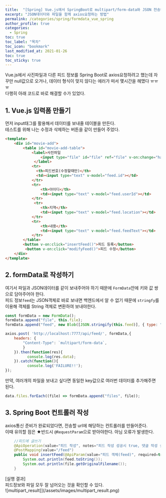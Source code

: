 ```yaml
---
title:  "[Spring] Vue.js에서 SpringBoot로 multipart/form-data와 JSON 전송하기"
excerpt: "JSON데이터와 파일을 함께 axios요청하는 방법"
permalink: /categories/spring/formdata_vue_spring
author_profile: true
categories:
  - Spring
toc: true
toc_label: "목차"
toc_icon: "bookmark"
last_modified_at: 2021-01-26
toc: true
toc_sticky: true
---
```

Vue.js에서 사진파일과 다른 피드 정보를 Spring Boot로 axios요청하려고 했는데 자꾸만 null값으로 오거나, 데이터 형식이 맞지 않다는 에러가 떠서 몇시간을 헤맸다 ㅠㅠㅠ     
다행히 아래 코드로 바로 해결할 수가 있었다.    

## 1. Vue.js 입력폼 만들기    
먼저 input태그를 활용해서 데이터를 보내줄 테이블을 만든다.     
테스트를 위해 나는 수정과 삭제하는 버튼을 같이 만들어 주었다.  
```html
<template>
    <div id="movie-add">
        <table id="movie-add-table">
            <label>사진파일
                <input type="file" id="file" ref="file" v-on:change="handleFileUpload()"/>
             </label>
            <tr>
              <th>피드번호(수정할때만)</th>
              <td><input type="text" v-model="feed.id"></td>
            </tr>
            <tr>
                <th>아이디</th>
                <td><input type="text" v-model="feed.userId"></td>
            </tr>
             <tr>
                <th>지역</th>
                <td><input type="text" v-model="feed.location"></td>
            </tr>
            <tr>
                <th>내용</th>
                <td><input type="text" v-model="feed.feedText"></td>
            </tr>
        </table>
        <button v-on:click="insertFeed()">피드 등록</button>
         <button v-on:click="modifyFeed()">피드 수정</button>
    </div>
</template>
```  

## 2. formData로 작성하기    
여기서 파일과 JSON데이터를 같이 보내주어야 하기 때문에 `FormData`안에 키와 값 쌍으로 담아주어야 한다.    
피드 정보`feed`는 JSON객체로 바로 보내면 백엔드에서 알 수 없기 때문에 `stringfy`를 이용해 객체를 String 객체로 변환하여 보내야한다.    

```javascript  
const formData = new FormData();
formData.append("file", this.file);
formData.append("feed", new Blob([JSON.stringify(this.feed)], { type: "application/json" }));

axios.post( 'http://localhost:7777/api/feed/', formData,{
    headers: {
        "Content-Type": `multipart/form-data`,
        }
    }).then(function(res){
          console.log(res.data);
    }).catch(function(){
          console.log('FAILURE!!');
});  
```  

만약, 여러개의 파일을 보내고 싶다면 동일한 key값으로 여러번 데이터를 추가해주면 된다.   
```javascript 
data.files.forEach((file) => formData.append("files", file)); 
```    

## 3. Spring Boot 컨트롤러 작성   
axios통신 준비가 완료되었다면, 전송할 url에 해당하는 컨트롤러를 만들어준다.   
이때 유의할 점은 ★반드시 `@RequestParam`으로 받아야한다. 아님 오류가 발생한다.   

```java  
	//피드에 글쓰기
	@ApiOperation(value="피드 작성", notes="피드 작성 성공시 true, 댓글 작성 실패시 false 반환", response = Boolean.class)
	@PostMapping(value="/feed")
	public void insertFeed(@ApiParam(value="피드 객체(feed)", required=true)@RequestPart FeedDto feed, @ApiParam(value = "사진 파일(file)", required = true) @RequestPart(value = "file", required = true) MultipartFile file) throws IOException {
		System.out.println(feed.toString());
        System.out.println(file.getOriginalFilename());
	}
```    
 
[실행 결과]    
피드정보와 파일 모두 잘 넘어오는 것을 확인할 수 있다.   
![multipart_result]](/assets/images/multipart_result.png)     


